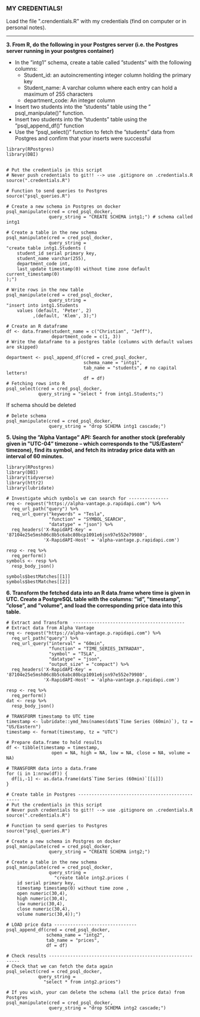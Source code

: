 ### MY CREDENTIALS!

Load the file ".crendentials.R" with my credentials (find on computer or in personal notes).

______________

**3. From R, do the following in your Postgres server (i.e. the Postgres
server running in your postgres container)**

-  In the ”intg1” schema, create a table called ”students” with the following
columns:
    - Student_id: an autoincrementing integer column holding the primary key
   - Student_name: A varchar column where each entry can hold a maximum of 255
  characters
   - department_code: An integer column
- Insert two students into the ”students” table using the ” psql_manipulate()”
function.
- Insert two students into the ”students” table using the ”psql_append_df()”
function
- Use the ”psql_select()” function to fetch the ”students” data from Postgres
and confirm that your inserts were successful
```
library(RPostgres)
library(DBI)


# Put the credentials in this script
# Never push credentials to git!! --> use .gitignore on .credentials.R
source(".credentials.R")

# Function to send queries to Postgres
source("psql_queries.R")

# Create a new schema in Postgres on docker
psql_manipulate(cred = cred_psql_docker, 
                query_string = "CREATE SCHEMA intg1;") # schema called intg1

# Create a table in the new schema 
psql_manipulate(cred = cred_psql_docker, 
                query_string = 
"create table intg1.Students (
	student_id serial primary key,
	student_name varchar(255),
	department_code int,
	last_update timestamp(0) without time zone default current_timestamp(0)
);")

# Write rows in the new table
psql_manipulate(cred = cred_psql_docker, 
                query_string = 
"insert into intg1.Students
	values (default, 'Peter', 2)
		  ,(default, 'Klem', 3);")

# Create an R dataframe
df <- data.frame(student_name = c("Christian", "Jeff"),
                 department_code = c(1, 3))
# Write the dataframe to a postgres table (columns with default values are skipped)

department <- psql_append_df(cred = cred_psql_docker, 
                             schema_name = "intg1", 
                             tab_name = "students", # no capital letters! 
                             df = df)
# Fetching rows into R
psql_select(cred = cred_psql_docker, 
            query_string = "select * from intg1.Students;")
```
If schema should be deleted
```
# Delete schema
psql_manipulate(cred = cred_psql_docker, 
                query_string = "drop SCHEMA intg1 cascade;")
```

**5. Using the ”Alpha Vantage” API: Search for another stock (preferably given in "UTC-04” timezone – which corresponds to the "US/Eastern” timezone), find its symbol, and fetch its intraday price data with an interval of 60 minutes.**
```
library(RPostgres)
library(DBI)
library(tidyverse)
library(httr2)
library(lubridate)

# Investigate which symbols we can search for ---------------
req <- request("https://alpha-vantage.p.rapidapi.com") %>%
  req_url_path("query") %>%
  req_url_query("keywords" = "Tesla",
                "function" = "SYMBOL_SEARCH",
                "datatype" = "json") %>%
  req_headers('X-RapidAPI-Key' = '87104e25e5msh06c8b5c6abc80bcp1091e6jsn97e552e79980',
              'X-RapidAPI-Host' = 'alpha-vantage.p.rapidapi.com')

resp <- req %>% 
  req_perform() 
symbols <- resp %>%
  resp_body_json()

symbols$bestMatches[[1]]
symbols$bestMatches[[2]]
```

**6. Transform the fetched data into an R data.frame where time is given in UTC. Create a PostgreSQL table with the columns: ”id”, ”timestamp”, ”close”, and ”volume”, and load the corresponding price data into this table.**
```
# Extract and Transform  ------------------------------------------
# Extract data from Alpha Vantage
req <- request("https://alpha-vantage.p.rapidapi.com") %>%
  req_url_path("query") %>%
  req_url_query("interval" = "60min",
                "function" = "TIME_SERIES_INTRADAY",
                "symbol" = "TSLA",
                "datatype" = "json",
                "output_size" = "compact") %>%
  req_headers('X-RapidAPI-Key' = '87104e25e5msh06c8b5c6abc80bcp1091e6jsn97e552e79980',
              'X-RapidAPI-Host' = 'alpha-vantage.p.rapidapi.com') 

resp <- req %>% 
  req_perform() 
dat <- resp %>%
  resp_body_json()

# TRANSFORM timestamp to UTC time
timestamp <- lubridate::ymd_hms(names(dat$`Time Series (60min)`), tz = "US/Eastern")
timestamp <- format(timestamp, tz = "UTC")

# Prepare data.frame to hold results
df <- tibble(timestamp = timestamp,
                 open = NA, high = NA, low = NA, close = NA, volume = NA)

# TRANSFORM data into a data.frame
for (i in 1:nrow(df)) {
  df[i,-1] <- as.data.frame(dat$`Time Series (60min)`[[i]])
}

# Create table in Postgres ------------------------------------------------
# Put the credentials in this script
# Never push credentials to git!! --> use .gitignore on .credentials.R
source(".credentials.R")

# Function to send queries to Postgres
source("psql_queries.R")

# Create a new schema in Postgres on docker
psql_manipulate(cred = cred_psql_docker, 
                query_string = "CREATE SCHEMA intg2;")

# Create a table in the new schema 
psql_manipulate(cred = cred_psql_docker, 
                query_string = 
                  "create table intg2.prices (
	id serial primary key,
	timestamp timestamp(0) without time zone ,
	open numeric(30,4),
	high numeric(30,4),
	low numeric(30,4),
	close numeric(30,4),
	volume numeric(30,4));")

# LOAD price data -------------------------------
psql_append_df(cred = cred_psql_docker,
               schema_name = "intg2",
               tab_name = "prices",
               df = df)

# Check results -----------------------------------------------------------
# Check that we can fetch the data again
psql_select(cred = cred_psql_docker, 
            query_string = 
              "select * from intg2.prices")

# If you wish, your can delete the schema (all the price data) from Postgres 
psql_manipulate(cred = cred_psql_docker, 
                query_string = "drop SCHEMA intg2 cascade;")
```






